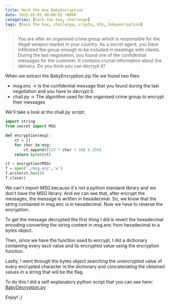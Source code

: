 ```yaml
---
title: Hack the box BabyEncryption
date: 2022-05-01 00:00:01 +0000
categories: [hack the box, challenge]
tags: [hack the box, challenge, crypto, htb, babyencryption]
---
```


> You are after an organised crime group which is responsible for the illegal weapon market in your country. As a secret agent, you have infiltrated the group enough to be included in meetings with clients. During the last negotiation, you found one of the confidential messages for the customer. It contains crucial information about the delivery. Do you think you can decrypt it?

When we extract the BabyEncryption.zip file we found two files:
- msg.enc → Is the confidential message that you found during the last negotiation and you have to decrypt it.
- chall.py → The algorithm used for the organised crime group to encrypt their messages

We'll take a look at the chall.py script:

```python
import string
from secret import MSG

def encryption(msg):
    ct = []
    for char in msg:
        ct.append((123 * char + 18) % 256)
    return bytes(ct)

ct = encryption(MSG)
f = open('./msg.enc','w')
f.write(ct.hex())
f.close()
```

We can't import MSG because it's not a python standard library and we don't have the MSG library.
And we can see that, after encrypt the messages, the message is written in hexadecimal. So, we know that the string contained in msg.enc is in hexadecimal. Now we have to reverse the encryption.  

To get the message decrypted the first thing I did is revert the hexadecimal encoding converting the string content in msg.enc from hexadecimal to a bytes object.  

Then, since we have the function used to encrypt, I did a dictionary containing every ascii value and its encrypted value using the encryption function.  

Lastly, I went through the bytes object searching the unencrypted value of every encrypted character in the dictionary and concatenating the obtained values in a string that will be the flag.

To do this I did a self-explanatory python script that you can see here: [BabyDecryption.py]()


_Enjoy! ;)_
